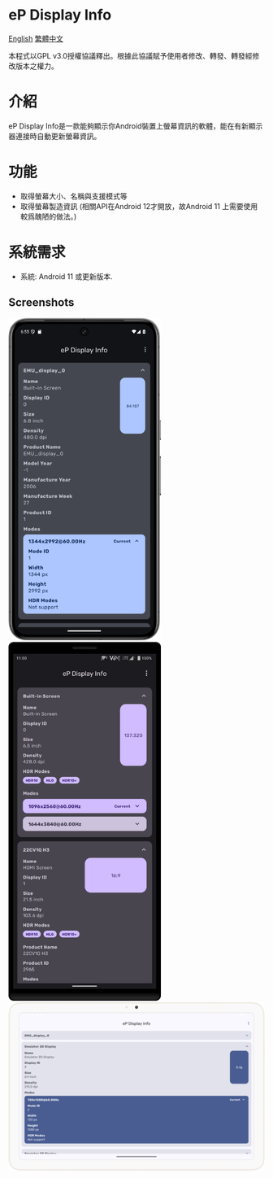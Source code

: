 # eP Display Info
[English](Readme.md) [繁體中文](Readme_tc.md)

本程式以GPL v3.0授權協議釋出。根據此協議賦予使用者修改、轉發、轉發經修改版本之權力。

# 介紹
eP Display Info是一款能夠顯示你Android裝置上螢幕資訊的軟體，能在有新顯示器連接時自動更新螢幕資訊。

# 功能
* 取得螢幕大小、名稱與支援模式等
* 取得螢幕製造資訊 
(相關API在Android 12才開放，故Android 11 上需要使用較爲醜陋的做法。)

# 系統需求
* 系統: Android 11 或更新版本.

## Screenshots
<img src="images/ePDisplayInfo_Pixel8Pro.png" width="300"/>
<img src="images/ePDisplayInfo_Xperia1.png" width="300"/>
<br/>
<img src="images/ePDisplayInfo_PixelTablet.png" width="600"/>